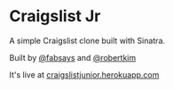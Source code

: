 Craigslist Jr
=============
A simple Craigslist clone built with Sinatra.

Built by [@fabsays](https://github.com/fabsays) and [@robertkim](https://github.com/robertkim)

It's live at [craigslistjunior.herokuapp.com](http://craigslistjunior.herokuapp.com)
